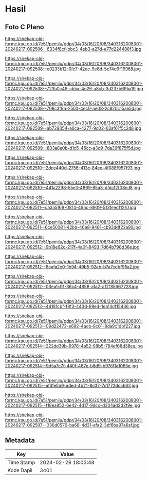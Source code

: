 # Hasil

## Foto C Plano

https://sirekap-obj-formc.kpu.go.id/7e51/pemilu/pdpr/34/03/16/20/08/3403162008001-20240217-092506--6334f8cf-bbc3-4eb3-a27d-e77d224488f3.jpg

https://sirekap-obj-formc.kpu.go.id/7e51/pemilu/pdpr/34/03/16/20/08/3403162008001-20240217-092508--e0233b12-0fc7-42dc-9e8d-5c74d9f19068.jpg

https://sirekap-obj-formc.kpu.go.id/7e51/pemilu/pdpr/34/03/16/20/08/3403162008001-20240217-092508--723b0c48-cb5a-4e26-a8cb-3d237b695a19.jpg

https://sirekap-obj-formc.kpu.go.id/7e51/pemilu/pdpr/34/03/16/20/08/3403162008001-20240217-092508--709c3f9a-2500-4ec0-ae08-2c820c15ae54.jpg

https://sirekap-obj-formc.kpu.go.id/7e51/pemilu/pdpr/34/03/16/20/08/3403162008001-20240217-092509--ab729354-a0ca-4277-9c02-03af61f5c2d8.jpg

https://sirekap-obj-formc.kpu.go.id/7e51/pemilu/pdpr/34/03/16/20/08/3403162008001-20240217-092509--803a8e0b-d1c5-45cc-a3c9-7da36f875f5d.jpg

https://sirekap-obj-formc.kpu.go.id/7e51/pemilu/pdpr/34/03/16/20/08/3403162008001-20240217-092510--2dce440d-2756-413c-84ee-4f088f957f93.jpg

https://sirekap-obj-formc.kpu.go.id/7e51/pemilu/pdpr/34/03/16/20/08/3403162008001-20240217-092510--441a2298-55e3-4869-85a3-dfda12f08ed8.jpg

https://sirekap-obj-formc.kpu.go.id/7e51/pemilu/pdpr/34/03/16/20/08/3403162008001-20240217-092511--ca3a5168-0814-49ac-8909-513feec11210.jpg

https://sirekap-obj-formc.kpu.go.id/7e51/pemilu/pdpr/34/03/16/20/08/3403162008001-20240217-092511--6ce50081-42bb-46a8-9481-cb93ddf22a90.jpg

https://sirekap-obj-formc.kpu.go.id/7e51/pemilu/pdpr/34/03/16/20/08/3403162008001-20240217-092512--9b19e62c-217f-4a0f-8493-7d64b798d36e.jpg

https://sirekap-obj-formc.kpu.go.id/7e51/pemilu/pdpr/34/03/16/20/08/3403162008001-20240217-092512--8cafa2c0-1b94-49b5-92ab-b7a7cdbf95a2.jpg

https://sirekap-obj-formc.kpu.go.id/7e51/pemilu/pdpr/34/03/16/20/08/3403162008001-20240217-092512--03ea1c91-36c4-4858-a1a2-af2185667728.jpg

https://sirekap-obj-formc.kpu.go.id/7e51/pemilu/pdpr/34/03/16/20/08/3403162008001-20240217-092513--44181cbf-f8f3-443d-89ed-1ea14df15436.jpg

https://sirekap-obj-formc.kpu.go.id/7e51/pemilu/pdpr/34/03/16/20/08/3403162008001-20240217-092513--09d22473-e692-4acb-8c01-8da9c1dbf227.jpg

https://sirekap-obj-formc.kpu.go.id/7e51/pemilu/pdpr/34/03/16/20/08/3403162008001-20240217-092514--222dd39b-9978-4a52-98b5-794ef68d38ee.jpg

https://sirekap-obj-formc.kpu.go.id/7e51/pemilu/pdpr/34/03/16/20/08/3403162008001-20240217-092514--9d5a7c7f-440f-487e-b8d9-b976f1a1085e.jpg

https://sirekap-obj-formc.kpu.go.id/7e51/pemilu/pdpr/34/03/16/20/08/3403162008001-20240217-092515--af4fe5b9-aded-4b21-8d37-7c1772dccb63.jpg

https://sirekap-obj-formc.kpu.go.id/7e51/pemilu/pdpr/34/03/16/20/08/3403162008001-20240217-092515--f18ea852-6e42-4d17-9dcc-d304ad2d2f9e.jpg

https://sirekap-obj-formc.kpu.go.id/7e51/pemilu/pdpr/34/03/16/20/08/3403162008001-20240217-092507--030d0576-ba68-4d31-afa2-3df6ba97a6af.jpg


## Metadata

| Key        | Value               |
| ---------- | ------------------- |
| Time Stamp | 2024-02-29 18:03:48 |
| Kode Dapil | 3401                |




